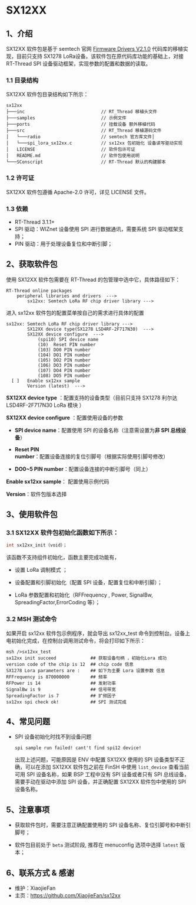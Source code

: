 # SX12XX

## 1、介绍

SX12XX 软件包是基于 semtech 官网 [Firmware Drivers V2.1.0](https://www.semtech.com/products/wireless-rf/lora-transceivers/sx1278#download-resources) 代码库的移植实现，目前只支持 SX1278 LoRa设备。该软件包在原代码库功能的基础上，对接 RT-Thread SPI 设备驱动框架，实现参数的配置和数据的读取。

### 1.1 目录结构

SX12XX 软件包目录结构如下所示：

```
sx12xx
├───inc                             // RT_Thread 移植头文件
├───samples                         // 示例文件
├───ports                           // 挂载设备 额外移植代码 
├───src                             // RT_Thread 移植源码文件
│   └───radio                       // semtech 官方库文件│
│   └───spi_lora_sx12xx.c           // sx12xx 包初始化 设备读写驱动实现 
│   LICENSE                         // 软件包许可证
│   README.md                       // 软件包使用说明
└───SConscript                      // RT-Thread 默认的构建脚本
```


### 1.2 许可证

SX12XX 软件包遵循 Apache-2.0 许可，详见 LICENSE 文件。

### 1.3 依赖

- RT-Thread 3.1.1+
- SPI 驱动：WIZnet 设备使用  SPI 进行数据通讯，需要系统 SPI 驱动框架支持；
- PIN 驱动：用于处理设备复位和中断引脚；

## 2、获取软件包

使用 SX12XX 软件包需要在 RT-Thread 的包管理中选中它，具体路径如下： 

```shell
RT-Thread online packages
    peripheral libraries and drivers  --->
		sx12xx: Semtech LoRa RF chip driver library --->
```
进入 sx12xx 软件包的配置菜单按自己的需求进行具体的配置
```shell
sx12xx: Semtech LoRa RF chip driver library --->
        SX12XX device type(SX1278 LSD4RF-2F717N30)  --->
        SX12XX device configure  --->
            (spi10) SPI device name
            (10)  Reset PIN number
            (103) DO0 PIN number
            (104) DO1 PIN number
            (105) DO2 PIN number
            (106) DO3 PIN number
            (107) DO4 PIN number
            (108) DO5 PIN number			
  [ ]   Enable sx12xx sample
        Version (latest)  --->
```

**SX12XX device type** ：配置支持的设备类型（目前只支持 SX1278 利尔达 LSD4RF-2F717N30 LoRa 模块 ）

**SX12XX device configure** ：配置使用设备的参数

- **SPI device name**：配置使用 SPI 的设备名称（注意需设置为**非 SPI 总线设备**）

- **Reset PIN number**：配置设备连接的复位引脚号（根据实际使用引脚号修改）

- **DO0~5 PIN number**：配置设备连接的中断引脚号（同上）

**Enable sx12xx sample**： 配置使用示例代码

**Version**：软件包版本选择

## 3、使用软件包

### 3.1 SX12XX 软件包初始化函数如下所示：

```c
int sx12xx_init（void）；
```
该函数不支持组件初始化，函数主要完成功能有，

- 设置 LoRa 调制模式 ；

- 设备配置和引脚初始化（配置 SPI 设备，配置复位和中断引脚）；

- LoRa 参数配置和初始化（RFFrequency , Power, SignalBw, SpreadingFactor,ErrorCoding 等）；

### 3.2 MSH 测试命令 

如果开启 sx12xx 软件包示例程序，就会导出 sx12xx_test 命令到控制台。设备上电初始化完成，在控制台调用测试命令，将会打印如下所示：

```shell
msh />sx12xx_test
sx12xx init succeed             ## 获取设备句柄 ，初始化Lora 成功
version code of the chip is 12  ## chip code 信息
SX1278 Lora parameters are :    ## 如下为主要 Lora 设置参数 信息 
RFFrequency is 870000000        ## 频率
RFPower is 14                   ## 发射功率
SignalBw is 9                   ## 信号带宽
SpreadingFactor is 7            ## 扩频因子
sx12xx spi check ok!            ## SPI 测试完成
```

## 4、常见问题

- SPI 设备初始化时找不到设备问题

  ```shell
  spi sample run failed! cant't find spi12 device!
  ```

  出现上述问题，可能原因是 ENV 中配置 SX12XX 使用的 SPI 设备类型不正确，可以在添加 SX12XX 软件包之前在 FinSH 中使用 `list_device` 查看当前可用 SPI 设备名称，如果 BSP 工程中没有 SPI 设备或者只有 SPI 总线设备，需要手动在驱动中添加 SPI 设备，并正确配置 SX12XX 软件包中使用的 SPI 设备名称。


## 5、注意事项

- 获取软件包时，需要注意正确配置使用的 SPI 设备名称、复位引脚号和中断引脚号；

- 软件包目前处于 `beta` 测试阶段, 推荐在 menuconfig 选项中选择 `latest` 版本； 


## 6、联系方式 & 感谢

- 维护：XiaojieFan
- 主页：https://github.com/XiaojieFan/sx12xx